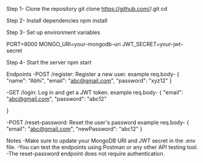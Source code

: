 Step 1- Clone the repository
git clone https://github.com/<your-username>/<repository-name>.git
cd <repository-name>

Step 2- Install dependencies
npm install

Step 3- Set up environment variables

PORT=8000
MONGO_URI=your-mongodb-uri
JWT_SECRET=your-jwt-secret

Step 4- Start the server
npm start

Endpoints
-POST /register: Register a new user.
example req.body-
{
    "name": "Abhi",
    "email": "abc@gmail.com",
    "password": "xyz12"
}

-GET /login: Log in and get a JWT token.
example req.body-
{
    "email": "abc@gmail.com",
    "password": "abc12"

}

-POST /reset-password: Reset the user's password
example req.body-
{
    "email": "abc@gmail.com",
    "newPassword": "abc12"
}


Notes
-Make sure to update your MongoDB URI and JWT secret in the .env file.
-You can test the endpoints using Postman or any other API testing tool.
-The reset-password endpoint does not require authentication.
